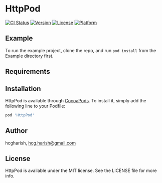 # HttpPod

[![CI Status](https://img.shields.io/travis/hcgharish/HttpPod.svg?style=flat)](https://travis-ci.org/hcgharish/HttpPod)
[![Version](https://img.shields.io/cocoapods/v/HttpPod.svg?style=flat)](https://cocoapods.org/pods/HttpPod)
[![License](https://img.shields.io/cocoapods/l/HttpPod.svg?style=flat)](https://cocoapods.org/pods/HttpPod)
[![Platform](https://img.shields.io/cocoapods/p/HttpPod.svg?style=flat)](https://cocoapods.org/pods/HttpPod)

## Example

To run the example project, clone the repo, and run `pod install` from the Example directory first.

## Requirements

## Installation

HttpPod is available through [CocoaPods](https://cocoapods.org). To install
it, simply add the following line to your Podfile:

```ruby
pod 'HttpPod'
```

## Author

hcgharish, hcg.harish@gmail.com

## License

HttpPod is available under the MIT license. See the LICENSE file for more info.
